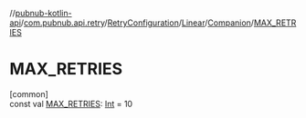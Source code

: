 //[pubnub-kotlin-api](../../../../../index.md)/[com.pubnub.api.retry](../../../index.md)/[RetryConfiguration](../../index.md)/[Linear](../index.md)/[Companion](index.md)/[MAX_RETRIES](-m-a-x_-r-e-t-r-i-e-s.md)

# MAX_RETRIES

[common]\
const val [MAX_RETRIES](-m-a-x_-r-e-t-r-i-e-s.md): [Int](https://kotlinlang.org/api/latest/jvm/stdlib/kotlin/-int/index.html) = 10
